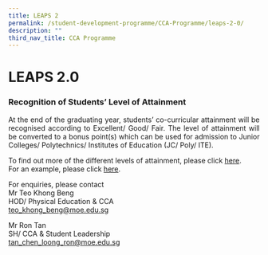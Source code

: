 ```yaml
---
title: LEAPS 2
permalink: /student-development-programme/CCA-Programme/leaps-2-0/
description: ""
third_nav_title: CCA Programme
---
```

# LEAPS 2.0

### Recognition of Students’ Level of Attainment

<p style="text-align: justify;">At the end of the graduating year, students’ co-curricular attainment will be recognised according to Excellent/ Good/ Fair. The level of attainment will be converted to a bonus point(s) which can be used for admission to Junior Colleges/ Polytechnics/ Institutes of Education (JC/ Poly/ ITE).</p>

To find out more of the different levels of attainment, please click [here](https://dunmansec.moe.edu.sg/qql/slot/u194/2019/Our%20Student%20Development%20Programme/CCA/LEAPS%202.0/LEAPS%20Annex%20A.pdf).  
For an example, please click [here](https://dunmansec.moe.edu.sg/qql/slot/u194/2019/Our%20Student%20Development%20Programme/CCA/LEAPS%202.0/LEAPS%20Annex%20B.pdf).

  

For enquiries, please contact  
Mr Teo Khong Beng   
HOD/ Physical Education & CCA   
[teo\_khong\_beng@moe.edu.sg](mailto:teo_khong_beng@moe.edu.sg)

Mr Ron Tan  
SH/ CCA & Student Leadership  
[tan\_chen\_loong\_ron@moe.edu.sg](mailto:tan_chen_loong_ron@moe.edu.sg)